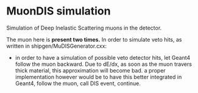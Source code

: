 # MuonDIS simulation

Simulation of Deep Inelastic Scattering muons in the detector.&#x20;

The muon here is **present two times.** In order to simulate veto hits, as written in shipgen/MuDISGenerator.cxx:

* in order to have a simulation of possible veto detector hits, let Geant4 follow the muon backward. Due to dE/dx, as soon as the muon travers thick material, this approximation will become bad. a proper implementation however would be to have this better integrated in Geant4, follow the muon, call DIS event, continue.

